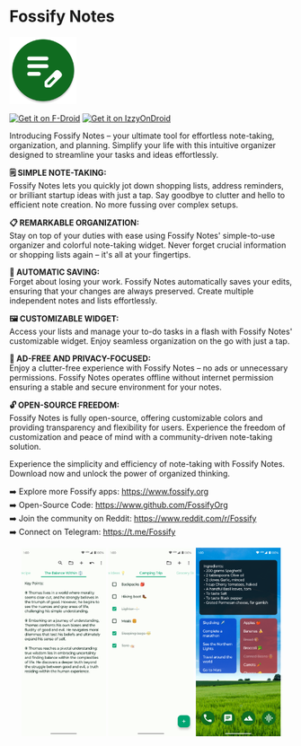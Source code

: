 # Fossify Notes
<img alt="Logo" src="graphics/icon.webp" width="120" />

<a href="https://f-droid.org/packages/org.fossify.notes/"><img src="https://fdroid.gitlab.io/artwork/badge/get-it-on-en.svg" alt="Get it on F-Droid" height=80/></a> <a href="https://apt.izzysoft.de/fdroid/index/apk/org.fossify.notes"><img src="https://gitlab.com/IzzyOnDroid/repo/-/raw/master/assets/IzzyOnDroid.png" alt="Get it on IzzyOnDroid" height=80/></a>

Introducing Fossify Notes – your ultimate tool for effortless note-taking, organization, and planning. Simplify your life with this intuitive organizer designed to streamline your tasks and ideas effortlessly.

**🗒️ SIMPLE NOTE-TAKING:**  
Fossify Notes lets you quickly jot down shopping lists, address reminders, or brilliant startup ideas with just a tap. Say goodbye to clutter and hello to efficient note creation. No more fussing over complex setups.

**📋 REMARKABLE ORGANIZATION:**  
Stay on top of your duties with ease using Fossify Notes' simple-to-use organizer and colorful note-taking widget. Never forget crucial information or shopping lists again – it's all at your fingertips.

**💾 AUTOMATIC SAVING:**  
Forget about losing your work. Fossify Notes automatically saves your edits, ensuring that your changes are always preserved. Create multiple independent notes and lists effortlessly.

**🖼️ CUSTOMIZABLE WIDGET:**  
Access your lists and manage your to-do tasks in a flash with Fossify Notes' customizable widget. Enjoy seamless organization on the go with just a tap.

**🚫 AD-FREE AND PRIVACY-FOCUSED:**  
Enjoy a clutter-free experience with Fossify Notes – no ads or unnecessary permissions. Fossify Notes operates offline without internet permission ensuring a stable and secure environment for your notes.

**🔓 OPEN-SOURCE FREEDOM:**  
Fossify Notes is fully open-source, offering customizable colors and providing transparency and flexibility for users. Experience the freedom of customization and peace of mind with a community-driven note-taking solution.

Experience the simplicity and efficiency of note-taking with Fossify Notes. Download now and unlock the power of organized thinking.

➡️ Explore more Fossify apps: https://www.fossify.org<br>
➡️ Open-Source Code: https://www.github.com/FossifyOrg<br>
➡️ Join the community on Reddit: https://www.reddit.com/r/Fossify<br>
➡️ Connect on Telegram: https://t.me/Fossify

<div align="center">
<img alt="App image" src="fastlane/metadata/android/en-US/images/phoneScreenshots/1_en-US.png" width="30%">
<img alt="App image" src="fastlane/metadata/android/en-US/images/phoneScreenshots/2_en-US.png" width="30%">
<img alt="App image" src="fastlane/metadata/android/en-US/images/phoneScreenshots/3_en-US.png" width="30%">
</div>
